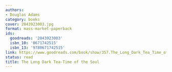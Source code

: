 ```yaml
---
authors:
- Douglas Adams
category: books
cover: 2043923003.jpg
format: mass-market-paperback
ids:
  goodreads: '2043923003'
  isbn_10: '0671742515'
  isbn_13: '9780671742515'
link: https://www.goodreads.com/book/show/357.The_Long_Dark_Tea_Time_of_the_Soul
status: read
title: The Long Dark Tea-Time of the Soul
---
```

